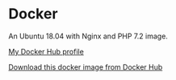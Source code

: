 # Docker

An Ubuntu 18.04 with Nginx and PHP 7.2 image.

[My Docker Hub profile](https://hub.docker.com/u/mateus1997)

[Download this docker image from Docker Hub](https://hub.docker.com/r/mateus1997/ubuntu-18.04_nginx_php-7.2_symfony)
